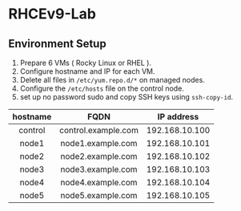 # RHCEv9-Lab 

## Environment Setup

1. Prepare 6 VMs ( Rocky Linux or RHEL ).
2. Configure hostname and IP for each VM.
3. Delete all files in `/etc/yum.repo.d/*` on managed nodes.
4. Configure the `/etc/hosts` file on the control node.
5. set up no password sudo and copy SSH keys using `ssh-copy-id`.

| hostname |        FQDN         |   IP address   |
|:--------:|:-------------------:|:--------------:|
| control  | control.example.com | 192.168.10.100 |
|  node1   |  node1.example.com  | 192.168.10.101 |
|  node2   |  node2.example.com  | 192.168.10.102 |
|  node3   |  node3.example.com  | 192.168.10.103 |
|  node4   |  node4.example.com  | 192.168.10.104 |
|  node5   |  node5.example.com  | 192.168.10.105 |
